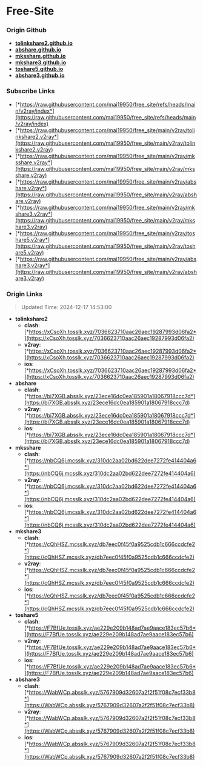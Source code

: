 # Free-Site

### Origin Github

- [**tolinkshare2.github.io**](https://github.com/tolinkshare2/tolinkshare2.github.io)
- [**abshare.github.io**](https://github.com/abshare/abshare.github.io)
- [**mksshare.github.io**](https://github.com/mksshare/mksshare.github.io)
- [**mkshare3.github.io**](https://github.com/mkshare3/mkshare3.github.io)
- [**toshare5.github.io**](https://github.com/toshare5/toshare5.github.io)
- [**abshare3.github.io**](https://github.com/abshare3/abshare3.github.io)

### Subscribe Links

- [*https://raw.githubusercontent.com/mai19950/free_site/refs/heads/main/v2ray/index*](https://raw.githubusercontent.com/mai19950/free_site/refs/heads/main/v2ray/index)
- [*https://raw.githubusercontent.com/mai19950/free_site/main/v2ray/tolinkshare2.v2ray*](https://raw.githubusercontent.com/mai19950/free_site/main/v2ray/tolinkshare2.v2ray)
- [*https://raw.githubusercontent.com/mai19950/free_site/main/v2ray/mksshare.v2ray*](https://raw.githubusercontent.com/mai19950/free_site/main/v2ray/mksshare.v2ray)
- [*https://raw.githubusercontent.com/mai19950/free_site/main/v2ray/abshare.v2ray*](https://raw.githubusercontent.com/mai19950/free_site/main/v2ray/abshare.v2ray)
- [*https://raw.githubusercontent.com/mai19950/free_site/main/v2ray/mkshare3.v2ray*](https://raw.githubusercontent.com/mai19950/free_site/main/v2ray/mkshare3.v2ray)
- [*https://raw.githubusercontent.com/mai19950/free_site/main/v2ray/toshare5.v2ray*](https://raw.githubusercontent.com/mai19950/free_site/main/v2ray/toshare5.v2ray)
- [*https://raw.githubusercontent.com/mai19950/free_site/main/v2ray/abshare3.v2ray*](https://raw.githubusercontent.com/mai19950/free_site/main/v2ray/abshare3.v2ray)

### Origin Links

> Updated Time: 2024-12-17 14:53:00

- **tolinkshare2**
  - **clash**: [*https://xCsoXh.tosslk.xyz/7036623710aac26aec19287993d06fa2*](https://xCsoXh.tosslk.xyz/7036623710aac26aec19287993d06fa2)
  - **v2ray**: [*https://xCsoXh.tosslk.xyz/7036623710aac26aec19287993d06fa2*](https://xCsoXh.tosslk.xyz/7036623710aac26aec19287993d06fa2)
  - **ios**: [*https://xCsoXh.tosslk.xyz/7036623710aac26aec19287993d06fa2*](https://xCsoXh.tosslk.xyz/7036623710aac26aec19287993d06fa2)
- **abshare**
  - **clash**: [*https://bi7XGB.absslk.xyz/23ece16dc0ea185901a18067918ccc7d*](https://bi7XGB.absslk.xyz/23ece16dc0ea185901a18067918ccc7d)
  - **v2ray**: [*https://bi7XGB.absslk.xyz/23ece16dc0ea185901a18067918ccc7d*](https://bi7XGB.absslk.xyz/23ece16dc0ea185901a18067918ccc7d)
  - **ios**: [*https://bi7XGB.absslk.xyz/23ece16dc0ea185901a18067918ccc7d*](https://bi7XGB.absslk.xyz/23ece16dc0ea185901a18067918ccc7d)
- **mksshare**
  - **clash**: [*https://nbCQ6j.mcsslk.xyz/310dc2aa02bd622dee7272fe414404a6*](https://nbCQ6j.mcsslk.xyz/310dc2aa02bd622dee7272fe414404a6)
  - **v2ray**: [*https://nbCQ6j.mcsslk.xyz/310dc2aa02bd622dee7272fe414404a6*](https://nbCQ6j.mcsslk.xyz/310dc2aa02bd622dee7272fe414404a6)
  - **ios**: [*https://nbCQ6j.mcsslk.xyz/310dc2aa02bd622dee7272fe414404a6*](https://nbCQ6j.mcsslk.xyz/310dc2aa02bd622dee7272fe414404a6)
- **mkshare3**
  - **clash**: [*https://cQhHSZ.mcsslk.xyz/db7eec0f45f0a9525cdb1c666ccdcfe2*](https://cQhHSZ.mcsslk.xyz/db7eec0f45f0a9525cdb1c666ccdcfe2)
  - **v2ray**: [*https://cQhHSZ.mcsslk.xyz/db7eec0f45f0a9525cdb1c666ccdcfe2*](https://cQhHSZ.mcsslk.xyz/db7eec0f45f0a9525cdb1c666ccdcfe2)
  - **ios**: [*https://cQhHSZ.mcsslk.xyz/db7eec0f45f0a9525cdb1c666ccdcfe2*](https://cQhHSZ.mcsslk.xyz/db7eec0f45f0a9525cdb1c666ccdcfe2)
- **toshare5**
  - **clash**: [*https://F7BfUe.tosslk.xyz/ae229e209b148ad7ae9aace183ec57b6*](https://F7BfUe.tosslk.xyz/ae229e209b148ad7ae9aace183ec57b6)
  - **v2ray**: [*https://F7BfUe.tosslk.xyz/ae229e209b148ad7ae9aace183ec57b6*](https://F7BfUe.tosslk.xyz/ae229e209b148ad7ae9aace183ec57b6)
  - **ios**: [*https://F7BfUe.tosslk.xyz/ae229e209b148ad7ae9aace183ec57b6*](https://F7BfUe.tosslk.xyz/ae229e209b148ad7ae9aace183ec57b6)
- **abshare3**
  - **clash**: [*https://WabWCp.absslk.xyz/5767909d32607a2f2f51f08c7ecf33b8*](https://WabWCp.absslk.xyz/5767909d32607a2f2f51f08c7ecf33b8)
  - **v2ray**: [*https://WabWCp.absslk.xyz/5767909d32607a2f2f51f08c7ecf33b8*](https://WabWCp.absslk.xyz/5767909d32607a2f2f51f08c7ecf33b8)
  - **ios**: [*https://WabWCp.absslk.xyz/5767909d32607a2f2f51f08c7ecf33b8*](https://WabWCp.absslk.xyz/5767909d32607a2f2f51f08c7ecf33b8)
